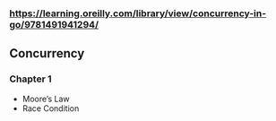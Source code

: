 ### https://learning.oreilly.com/library/view/concurrency-in-go/9781491941294/

## Concurrency
### Chapter 1
 - Moore’s Law
 - Race Condition
